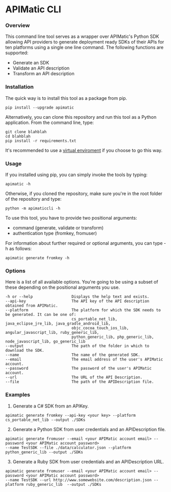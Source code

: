 # APIMatic CLI

### Overview

This command line tool serves as a wrapper over APIMatic's Python SDK allowing API providers to generate deployment ready SDKs of their APIs for ten platforms using a single one line command. The following functions are supported:

 * Generate an SDK
 * Validate an API description
 * Transform an API description 


### Installation

The quick way is to install this tool as a package from pip.
```
pip install --upgrade apimatic
```

Alternatively, you can clone this repository and run this tool as a Python application. From the command line, type:

```
git clone blahblah
cd blahblah
pip install -r requirements.txt
```

It's recommended to use a [virtual enviroment](http://docs.python-guide.org/en/latest/dev/virtualenvs/) if you choose to go this way.


### Usage

If you installed using pip, you can simply invoke the tools by typing:

```
apimatic -h
```

Otherwise, if you cloned the repository, make sure you're in the root folder of the repository and type:

```
python -m apimaticcli -h
```
To use this tool, you have to provide two positional arguments:
* command (generate, validate or transform)
* authentication type (fromkey, fromuser)

For information about further required or optional arguments, you can type -h as follows:

```
apimatic generate fromkey -h
```

### Options

Here is a list of all available options. You're going to be using a subset of these depending on the positional arguments you use.
```
-h or --help                 Displays the help text and exists.
--api-key                    The API key of the API description obtained from APIMatic.
--platform                   The platform for which the SDK needs to be generated. It can be one of:
                             cs_portable_net_lib, java_eclipse_jre_lib, java_gradle_android_lib, 
                             objc_cocoa_touch_ios_lib, angular_javascript_lib, ruby_generic_lib,
                             python_generic_lib, php_generic_lib, node_javascript_lib, go_generic_lib
--output                     The path of the folder in which to download the SDK.
--name                       The name of the generated SDK.
--email                      The email address of the user's APIMatic account.
--password                   The password of the user's APIMatic account.
--url                        The URL of the API Description.
--file                       The path of the APIDescription file.
```

### Examples

1. Generate a C# SDK from an APIKey.

```
apimatic generate fromkey --api-key <your key> --platform cs_portable_net_lib --output ./SDKs
```

2. Generate a Python SDK from user credentials and an APIDescription file.

```
apimatic generate fromuser --email <your APIMatic account email> --password <your APIMatic account password> 
--name TestSDK --file ./data/calculator.json --platform python_generic_lib --output ./SDKs
```

3. Generate a Ruby SDK from user credentials and an APIDescription URL.

```
apimatic generate fromuser --email <your APIMatic account email> --password <your APIMatic account password> 
--name TestSDK --url http://www.somewebsite.com/description.json --platform ruby_generic_lib  --output ./SDKs
```